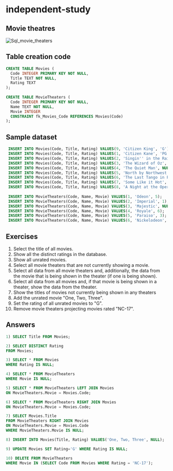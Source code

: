 # independent-study
## Movie theatres
![Sql_movie_theaters](https://user-images.githubusercontent.com/73390365/130347812-bf0dd451-61fd-4baa-9210-3933cb25b850.png)

## Table creation code
```SQL
CREATE TABLE Movies (
  Code INTEGER PRIMARY KEY NOT NULL,
  Title TEXT NOT NULL,
  Rating TEXT 
);
  
CREATE TABLE MovieTheaters (
  Code INTEGER PRIMARY KEY NOT NULL,
  Name TEXT NOT NULL,
  Movie INTEGER  
  CONSTRAINT fk_Movies_Code REFERENCES Movies(Code)
);
 ```
## Sample dataset
```SQL
 INSERT INTO Movies(Code, Title, Rating) VALUES(9, 'Citizen King', 'G');
 INSERT INTO Movies(Code, Title, Rating) VALUES(1, 'Citizen Kane', 'PG');
 INSERT INTO Movies(Code, Title, Rating) VALUES(2, 'Singin'' in the Rain', 'G');
 INSERT INTO Movies(Code, Title, Rating) VALUES(3, 'The Wizard of Oz', 'G');
 INSERT INTO Movies(Code, Title, Rating) VALUES(4, 'The Quiet Man', NULL);
 INSERT INTO Movies(Code, Title, Rating) VALUES(5, 'North by Northwest', NULL);
 INSERT INTO Movies(Code, Title, Rating) VALUES(6, 'The Last Tango in Paris', 'NC-17');
 INSERT INTO Movies(Code, Title, Rating) VALUES(7, 'Some Like it Hot', 'PG-13');
 INSERT INTO Movies(Code, Title, Rating) VALUES(8, 'A Night at the Opera', NULL);
 
 INSERT INTO MovieTheaters(Code, Name, Movie) VALUES(1, 'Odeon', 5);
 INSERT INTO MovieTheaters(Code, Name, Movie) VALUES(2, 'Imperial', 1);
 INSERT INTO MovieTheaters(Code, Name, Movie) VALUES(3, 'Majestic', NULL);
 INSERT INTO MovieTheaters(Code, Name, Movie) VALUES(4, 'Royale', 6);
 INSERT INTO MovieTheaters(Code, Name, Movie) VALUES(5, 'Paraiso', 3);
 INSERT INTO MovieTheaters(Code, Name, Movie) VALUES(6, 'Nickelodeon', NULL);
```
 
## Exercises 
1. Select the title of all movies.
2. Show all the distinct ratings in the database.
3. Show all unrated movies.
4. Select all movie theaters that are not currently showing a movie.
5. Select all data from all movie theaters and, additionally, the data from the movie that is being shown in the theater (if one is being shown).
6. Select all data from all movies and, if that movie is being shown in a theater, show the data from the theater.
7. Show the titles of movies not currently being shown in any theaters
8. Add the unrated movie "One, Two, Three".
9. Set the rating of all unrated movies to "G".
10. Remove movie theaters projecting movies rated "NC-17".

## Answers

```SQL
1) SELECT Title FROM Movies;
```

```SQL
2) SELECT DISTINCT Rating 
FROM Movies;
```

```SQL
3) SELECT * FROM Movies 
WHERE Rating IS NULL;
```

```SQL
4) SELECT * FROM MovieTheaters 
WHERE Movie IS NULL;
```

```SQL
5) SELECT * FROM MovieTheaters LEFT JOIN Movies
ON MovieTheaters.Movie = Movies.Code;
```

```SQL
6) SELECT * FROM MovieTheaters RIGHT JOIN Movies
ON MovieTheaters.Movie = Movies.Code;
```

```SQL
7) SELECT Movies.Title
FROM MovieTheaters RIGHT JOIN Movies
ON MovieTheaters.Movie = Movies.Code
WHERE MovieTheaters.Movie IS NULL;
```

```SQL
8) INSERT INTO Movies(Title, Rating) VALUES('One, Two, Three', NULL);
```

```SQL
9) UPDATE Movies SET Rating='G' WHERE Rating IS NULL;
```

```SQL
10) DELETE FROM MovieTheaters 
WHERE Movie IN (SELECT Code FROM Movies WHERE Rating = 'NC-17');
```
